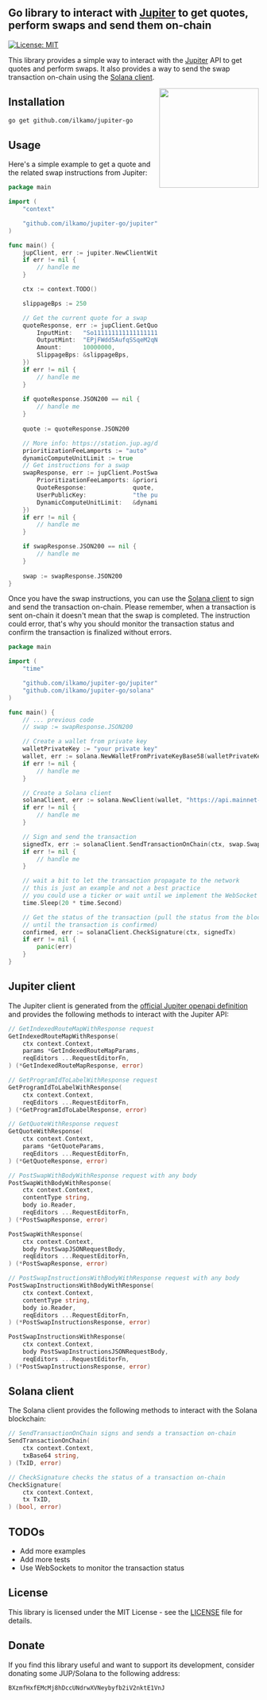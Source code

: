## Go library to interact with [Jupiter](https://jup.ag) to get quotes, perform swaps and send them on-chain
[![License: MIT](https://img.shields.io/badge/License-MIT-yellow.svg)](https://opensource.org/licenses/MIT)

This library provides a simple way to interact with the [Jupiter](https://jup.ag) API to get quotes and perform swaps. It also provides a way to send the swap transaction on-chain using the [Solana client](solana/client.go).

<img align="right" width="200" src="assets/jup-gopher.png">

## Installation

```bash
go get github.com/ilkamo/jupiter-go
```

## Usage

Here's a simple example to get a quote and the related swap instructions from Jupiter:

```go
package main

import (
	"context"

	"github.com/ilkamo/jupiter-go/jupiter"
)

func main() {
	jupClient, err := jupiter.NewClientWithResponses(jupiter.DefaultAPIURL)
	if err != nil {
		// handle me
	}

	ctx := context.TODO()

	slippageBps := 250

	// Get the current quote for a swap
	quoteResponse, err := jupClient.GetQuoteWithResponse(ctx, jupiter.GetQuoteParams{
		InputMint:   "So11111111111111111111111111111111111111112",
		OutputMint:  "EPjFWdd5AufqSSqeM2qN1xzybapC8G4wEGGkZwyTDt1v",
		Amount:      10000000,
		SlippageBps: &slippageBps,
	})
	if err != nil {
		// handle me
	}
	
	if quoteResponse.JSON200 == nil {
        // handle me
    }
	
	quote := quoteResponse.JSON200

	// More info: https://station.jup.ag/docs/apis/troubleshooting
	prioritizationFeeLamports := "auto"
	dynamicComputeUnitLimit := true
	// Get instructions for a swap
	swapResponse, err := jupClient.PostSwapWithResponse(ctx, jupiter.PostSwapJSONRequestBody{
		PrioritizationFeeLamports: &prioritizationFeeLamports,
		QuoteResponse:             quote,
		UserPublicKey:             "the public key of your wallet",
		DynamicComputeUnitLimit:   &dynamicComputeUnitLimit,
	})
	if err != nil {
		// handle me
	}

	if swapResponse.JSON200 == nil {
		// handle me
	}
	
	swap := swapResponse.JSON200
}
```

Once you have the swap instructions, you can use the [Solana client](solana/client.go) to sign and send the transaction on-chain.
Please remember, when a transaction is sent on-chain it doesn't mean that the swap is completed. The instruction could error, that's why you should monitor the transaction status and confirm the transaction is finalized without errors.

```go
package main

import (
	"time"

	"github.com/ilkamo/jupiter-go/jupiter"
	"github.com/ilkamo/jupiter-go/solana"
)

func main() {
	// ... previous code
	// swap := swapResponse.JSON200

	// Create a wallet from private key
	walletPrivateKey := "your private key"
	wallet, err := solana.NewWalletFromPrivateKeyBase58(walletPrivateKey)
	if err != nil {
		// handle me
	}

	// Create a Solana client
	solanaClient, err := solana.NewClient(wallet, "https://api.mainnet-beta.solana.com")
	if err != nil {
		// handle me
	}

	// Sign and send the transaction
	signedTx, err := solanaClient.SendTransactionOnChain(ctx, swap.SwapTransaction)
	if err != nil {
		// handle me
	}

	// wait a bit to let the transaction propagate to the network 
	// this is just an example and not a best practice
	// you could use a ticker or wait until we implement the WebSocket monitoring ;)
	time.Sleep(20 * time.Second)

	// Get the status of the transaction (pull the status from the blockchain at intervals 
	// until the transaction is confirmed)
	confirmed, err := solanaClient.CheckSignature(ctx, signedTx)
	if err != nil {
		panic(err)
	}
}

```

## Jupiter client

The Jupiter client is generated from the [official Jupiter openapi definition](https://github.com/jup-ag/jupiter-quote-api-node/blob/main/swagger.yaml) and provides the following methods to interact with the Jupiter API:

```go
// GetIndexedRouteMapWithResponse request
GetIndexedRouteMapWithResponse(
	ctx context.Context, 
	params *GetIndexedRouteMapParams, 
	reqEditors ...RequestEditorFn, 
) (*GetIndexedRouteMapResponse, error)

// GetProgramIdToLabelWithResponse request
GetProgramIdToLabelWithResponse(
	ctx context.Context, 
	reqEditors ...RequestEditorFn,
) (*GetProgramIdToLabelResponse, error)

// GetQuoteWithResponse request
GetQuoteWithResponse(
	ctx context.Context, 
	params *GetQuoteParams, 
	reqEditors ...RequestEditorFn, 
) (*GetQuoteResponse, error)

// PostSwapWithBodyWithResponse request with any body
PostSwapWithBodyWithResponse(
	ctx context.Context, 
	contentType string, 
	body io.Reader, 
	reqEditors ...RequestEditorFn, 
) (*PostSwapResponse, error)

PostSwapWithResponse(
	ctx context.Context, 
	body PostSwapJSONRequestBody, 
	reqEditors ...RequestEditorFn,
) (*PostSwapResponse, error)

// PostSwapInstructionsWithBodyWithResponse request with any body
PostSwapInstructionsWithBodyWithResponse(
	ctx context.Context, 
	contentType string, 
	body io.Reader, 
	reqEditors ...RequestEditorFn,
) (*PostSwapInstructionsResponse, error)

PostSwapInstructionsWithResponse(
	ctx context.Context, 
	body PostSwapInstructionsJSONRequestBody, 
	reqEditors ...RequestEditorFn, 
) (*PostSwapInstructionsResponse, error)
```

## Solana client

The Solana client provides the following methods to interact with the Solana blockchain:

```go
// SendTransactionOnChain signs and sends a transaction on-chain
SendTransactionOnChain(
	ctx context.Context, 
	txBase64 string,
) (TxID, error)

// CheckSignature checks the status of a transaction on-chain
CheckSignature(
	ctx context.Context, 
	tx TxID,
) (bool, error)
```

## TODOs

- Add more examples
- Add more tests
- Use WebSockets to monitor the transaction status

## License

This library is licensed under the MIT License - see the [LICENSE](LICENSE) file for details.

## Donate

If you find this library useful and want to support its development, consider donating some JUP/Solana to the following address:

`BXzmfHxfEMcMj8hDccUNdrwXVNeybyfb2iV2nktE1VnJ`
